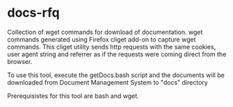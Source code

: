# docs-rfq
Collection of wget commands for download of documentation.
wget commands generated using Firefox cliget add-on to capture wget commands.
This cliget utility sends http requests with the same cookies, user agent string and referrer as if the requests were coming direct from the browser.

To use this tool, execute the getDocs.bash script and the documents will be downloaded from Document Management System to "docs" directory

Prerequisistes for this tool are bash and wget.
